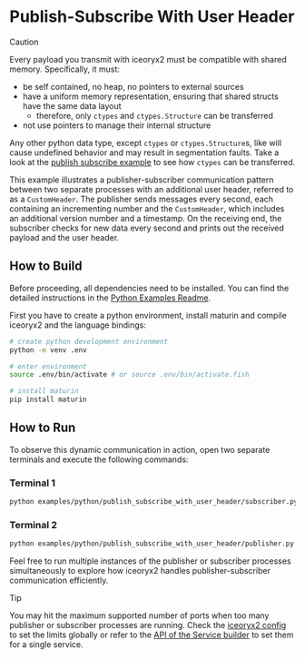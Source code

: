 # Publish-Subscribe With User Header

> [!CAUTION]
> Every payload you transmit with iceoryx2 must be compatible with shared
> memory. Specifically, it must:
>
> * be self contained, no heap, no pointers to external sources
> * have a uniform memory representation, ensuring that shared structs have the
>     same data layout
>     * therefore, only `ctypes` and `ctypes.Structure` can be transferred
> * not use pointers to manage their internal structure
>
> Any other python data type, except `ctypes` or `ctypes.Structure`s, like will
> cause undefined behavior and may result in segmentation faults. Take a look
> at the [publish subscribe example](../publish_subscribe) to see how `ctypes`
> can be transferred.

This example illustrates a publisher-subscriber communication pattern between
two separate processes with an additional user header, referred to as a
`CustomHeader`. The publisher sends messages every second, each containing an
incrementing number and the `CustomHeader`, which includes an additional version
number and a timestamp. On the receiving end, the subscriber checks for new data
every second and prints out the received payload and the user header.

## How to Build

Before proceeding, all dependencies need to be installed. You can find
the detailed instructions in the [Python Examples Readme](../README.md).

First you have to create a python environment, install maturin and compile
iceoryx2 and the language bindings:

```sh
# create python development environment
python -m venv .env

# enter environment
source .env/bin/activate # or source .env/bin/activate.fish

# install maturin
pip install maturin
```

## How to Run

To observe this dynamic communication in action, open two separate terminals and
execute the following commands:

### Terminal 1

```sh
python examples/python/publish_subscribe_with_user_header/subscriber.py
```

### Terminal 2

```sh
python examples/python/publish_subscribe_with_user_header/publisher.py
```

Feel free to run multiple instances of the publisher or subscriber processes
simultaneously to explore how iceoryx2 handles publisher-subscriber
communication efficiently.

> [!TIP]
> You may hit the maximum supported number of ports when too many publisher or
> subscriber processes are running. Check the
> [iceoryx2 config](../../../config) to set the limits globally or refer to the
> [API of the Service builder](https://docs.rs/iceoryx2/latest/iceoryx2/service/index.html)
> to set them for a single service.
